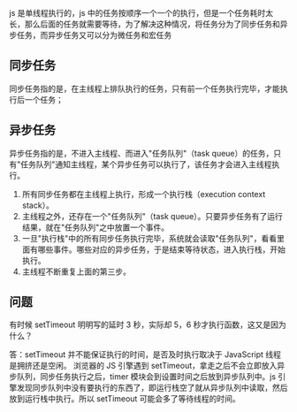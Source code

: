 js 是单线程执行的，js 中的任务按顺序一个一个的执行，但是一个任务耗时太长，那么后面的任务就需要等待，为了解决这种情况，将任务分为了同步任务和异步任务，而异步任务又可以分为微任务和宏任务

## 同步任务

同步任务指的是，在主线程上排队执行的任务，只有前一个任务执行完毕，才能执行后一个任务；

## 异步任务

异步任务指的是，不进入主线程、而进入"任务队列"（task queue）的任务，只有"任务队列"通知主线程，某个异步任务可以执行了，该任务才会进入主线程执行。

1. 所有同步任务都在主线程上执行，形成一个执行栈（execution context stack）。
2. 主线程之外，还存在一个"任务队列"（task queue）。只要异步任务有了运行结果，就在"任务队列"之中放置一个事件。
3. 一旦"执行栈"中的所有同步任务执行完毕，系统就会读取"任务队列"，看看里面有哪些事件。哪些对应的异步任务，于是结束等待状态，进入执行栈，开始执行。
4. 主线程不断重复上面的第三步。

## 问题

有时候 setTimeout 明明写的延时 3 秒，实际却 5，6 秒才执行函数，这又是因为什么？

答：setTimeout 并不能保证执行的时间，是否及时执行取决于 JavaScript 线程是拥挤还是空闲。
浏览器的 JS 引擎遇到 setTimeout，拿走之后不会立即放入异步队列，同步任务执行之后，timer 模块会到设置时间之后放到异步队列中。js 引擎发现同步队列中没有要执行的东西了，即运行栈空了就从异步队列中读取，然后放到运行栈中执行。所以 setTimeout 可能会多了等待线程的时间。
